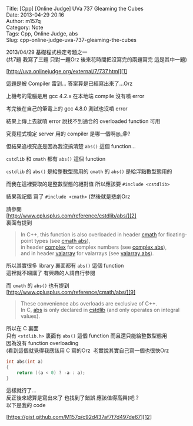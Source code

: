 Title: [Cpp] [Online Judge] UVa 737 Gleaming the Cubes  
Date: 2013-04-29 20:16  
Author: m157q  
Category: Note  
Tags: Cpp, Online Judge, abs  
Slug: cpp-online-judge-uva-737-gleaming-the-cubes  
  
2013/04/29 基礎程式檢定考題之一  
(共7題 我寫了三題 只對一題Orz 後來花時間把沒寫完的兩題寫完 這是其中一題)  
  
[http://uva.onlinejudge.org/external/7/737.html][1]  
  
<!--more-->  
  
這題是被 Compiler 雷到... 答案算是已經寫出來了...Orz  
  
上機考的電腦是用 gcc 4.2.x 在本地端 compile 沒有噴 error  
  
考完後在自己的筆電上的 gcc 4.8.0 測試也沒噴 error  
  
結果上傳上去就噴 error 說找不到適合的 overloaded function 可用  
  
究竟程式檢定 server 用的 compiler 是哪一個啊@_@?  
  
但結果追根究底是因為我沒搞清楚 `abs()` 這個 function...  
  
`cstdlib` 和 `cmath` 都有 `abs()` 這個 function  
  
`cstdlib` 的 `abs()` 是給整數型態用的 `cmath` 的 `abs()` 是給浮點數型態用的  
  
而我在這裡要取的是整數型態的絕對值 所以應該要 `#include <cstdlib>`  
  
結果我記錯 寫了 `#include <cmath>` (然後就是悲劇Orz  
  
請參閱  
[http://www.cplusplus.com/reference/cstdlib/abs/][2]  
裏面有提到  
  
>In C++, this function is also overloaded in header [cmath][3] for floating-point types (see [cmath abs][4]),  
>in header [complex][5] for complex numbers (see [complex abs][6]),  
>and in header [valarray][7] for valarrays (see [valarray abs][8]).  
  
所以其實很多 library 裏面都有 `abs()` 這個 function  
這裡就不細講了 有興趣的人請自行參閱  
  
而 `cmath` 的 `abs()` 也有提到  
[http://www.cplusplus.com/reference/cmath/abs/][9]  
  
>These convenience abs overloads are exclusive of C++.  
>In C, [abs][10] is only declared in [cstdlib][11] (and only operates on integral values).  
  
所以在 C 裏面  
只有 `<stdlib.h>` 裏面有 `abs()` 這個 function 而且還只能給整數型態用  
因為沒有 function overloading  
(看到這個就覺得我應該用 C 寫的Orz  老實說其實自己寫一個也很快Orz  
  
```c  
int abs(int a)  
{  
    return ((a < 0) ? -a : a);  
}  
```  
  
這樣就行了...  
反正後來總算是寫出來了 也找到了錯誤 應該值得高興(吧？  
以下是我的 code  
  
[https://gist.github.com/M157q/c92d437af7f7d497de67][12]  
  
  
  
[1]: http://uva.onlinejudge.org/external/7/737.html  
[2]: http://www.cplusplus.com/reference/cstdlib/abs/  
[3]: http://www.cplusplus.com/cmath  
[4]: http://www.cplusplus.com/cmath:abs  
[5]: http://www.cplusplus.com/complex  
[6]: http://www.cplusplus.com/complex:abs  
[7]: http://www.cplusplus.com/valarray  
[8]: http://www.cplusplus.com/valarray:abs  
[9]: http://www.cplusplus.com/reference/cmath/abs/  
[10]: http://www.cplusplus.com/abs  
[11]: http://www.cplusplus.com/cstdlib  
[12]: https://gist.github.com/M157q/c92d437af7f7d497de67  
